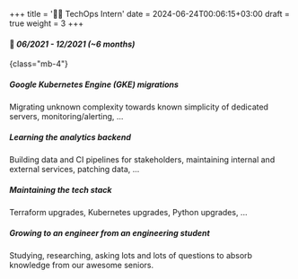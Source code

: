 +++
title = '🧑‍💻 TechOps Intern'
date = 2024-06-24T00:06:15+03:00
draft = true
weight = 3
+++

#### 📅 *06/2021 - 12/2021 (~6 months)*
{class="mb-4"}

##### Google Kubernetes Engine (GKE) migrations

Migrating unknown complexity towards known simplicity of dedicated servers, monitoring/alerting, ...

##### Learning the analytics backend

Building data and CI pipelines for stakeholders, maintaining internal and external services, patching data, ...

##### Maintaining the tech stack

Terraform upgrades, Kubernetes upgrades, Python upgrades, ...

##### Growing to an engineer from an engineering student

Studying, researching, asking lots and lots of questions to absorb knowledge from our awesome seniors.


